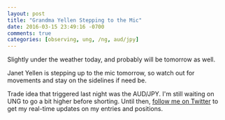 ```yaml
---
layout: post
title: "Grandma Yellen Stepping to the Mic"
date: 2016-03-15 23:49:16 -0700
comments: true
categories: [observing, ung, /ng, aud/jpy]
---
```


Slightly under the weather today, and probably will be tomorrow as well.

Janet Yellen is stepping up to the mic tomorrow, so watch out for movements and stay on the sidelines if need be.

Trade idea that triggered last night was the AUD/JPY. I'm still waiting on UNG to go a bit higher before shorting. Until then, <a href="https://twitter.com/theta_positive/">follow me on Twitter</a> to get my real-time updates on my entries and positions.
